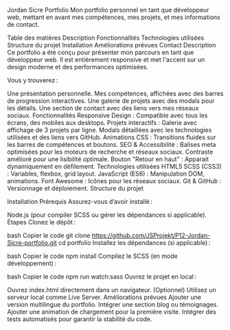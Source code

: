 Jordan Sicre Portfolio
Mon portfolio personnel en tant que développeur web, mettant en avant mes compétences, mes projets, et mes informations de contact.

Table des matières
Description
Fonctionnalités
Technologies utilisées
Structure du projet
Installation
Améliorations prévues
Contact
Description
Ce portfolio a été conçu pour présenter mon parcours en tant que développeur web. Il est entièrement responsive et met l'accent sur un design moderne et des performances optimisées.

Vous y trouverez :

Une présentation personnelle.
Mes compétences, affichées avec des barres de progression interactives.
Une galerie de projets avec des modals pour les détails.
Une section de contact avec des liens vers mes réseaux sociaux.
Fonctionnalités
Responsive Design : Compatible avec tous les écrans, des mobiles aux desktops.
Projets interactifs :
Galerie avec affichage de 3 projets par ligne.
Modals détaillées avec les technologies utilisées et des liens vers GitHub.
Animations CSS : Transitions fluides sur les barres de compétences et boutons.
SEO & Accessibilité :
Balises meta optimisées pour les moteurs de recherche et réseaux sociaux.
Contraste amélioré pour une lisibilité optimale.
Bouton "Retour en haut" : Apparait dynamiquement en défilement.
Technologies utilisées
HTML5
SCSS (CSS3) : Variables, flexbox, grid layout.
JavaScript (ES6) : Manipulation DOM, animations.
Font Awesome : Icônes pour les réseaux sociaux.
Git & GitHub : Versionnage et déploiement.
Structure du projet

Installation
Prérequis
Assurez-vous d’avoir installé :

Node.js (pour compiler SCSS ou gérer les dépendances si applicable).
Étapes
Clonez le dépôt :

bash
Copier le code
git clone https://github.com/JSProjekt/P12-Jordan-Sicre-portfolio.git
cd portfolio
Installez les dépendances (si applicable) :

bash
Copier le code
npm install
Compilez le SCSS (en mode développement) :

bash
Copier le code
npm run watch:sass
Ouvrez le projet en local :

Ouvrez index.html directement dans un navigateur.
(Optionnel) Utilisez un serveur local comme Live Server.
Améliorations prévues
Ajouter une version multilingue du portfolio.
Intégrer une section blog ou témoignages.
Ajouter une animation de chargement pour la première visite.
Intégrer des tests automatisés pour garantir la stabilité du code.